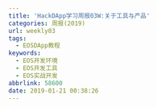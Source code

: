 ```yaml
---
title: 'HackDApp学习周报03W:关于工具与产品'
categories: 周报(2019)
url: weekly03
tags:
  - EOSDApp教程
keywords:
  - EOS开发环境
  - EOS开发工具
  - EOS实战开发
abbrlink: 58600
date: 2019-01-21 00:38:26
---
```

